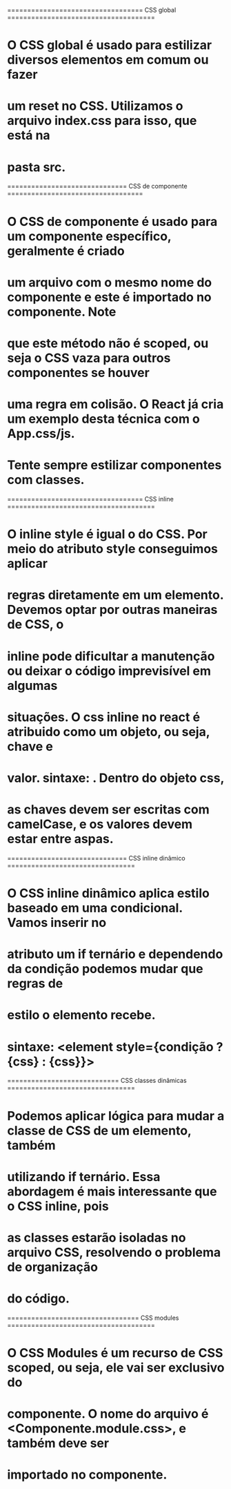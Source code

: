 ================================== CSS global =====================================

# O CSS global é usado para estilizar diversos elementos em comum ou fazer
# um reset no CSS. Utilizamos o arquivo index.css para isso, que está na
# pasta src.

============================== CSS de componente ==================================

# O CSS de componente é usado para um componente específico, geralmente é criado
# um arquivo com o mesmo nome do componente e este é importado no componente. Note
# que este método não é scoped, ou seja o CSS vaza para outros componentes se houver
# uma regra em colisão. O React já cria um exemplo desta técnica com o App.css/js.
# Tente sempre estilizar componentes com classes.

================================== CSS inline =====================================

# O inline style é igual o do CSS. Por meio do atributo style conseguimos aplicar
# regras diretamente em um elemento. Devemos optar por outras maneiras de CSS, o
# inline pode dificultar a manutenção ou deixar o código imprevisível em algumas
# situações. O css inline no react é atribuido como um objeto, ou seja, chave e
# valor. sintaxe: <element style={{...css...}}></element>. Dentro do objeto css,
# as chaves devem ser escritas com camelCase, e os valores devem estar entre aspas.

============================== CSS inline dinâmico ================================

# O CSS inline dinâmico aplica estilo baseado em uma condicional. Vamos inserir no
# atributo um if ternário e dependendo da condição podemos mudar que regras de
# estilo o elemento recebe. 
# sintaxe: <element style={condição ? {css} : {css}}></element>

============================ CSS classes dinâmicas ================================

# Podemos aplicar lógica para mudar a classe de CSS de um elemento, também
# utilizando if ternário. Essa abordagem é mais interessante que o CSS inline, pois
# as classes estarão isoladas no arquivo CSS, resolvendo o problema de organização
# do código.

================================= CSS modules =====================================

# O CSS Modules é um recurso de CSS scoped, ou seja, ele vai ser exclusivo do
# componente. O nome do arquivo é <Componente.module.css>, e também deve ser
# importado no componente.
